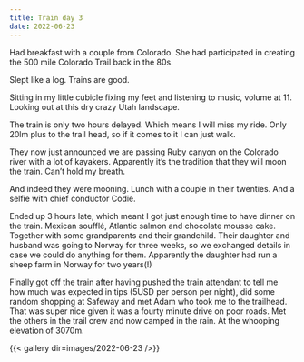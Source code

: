 ```yaml
---
title: Train day 3
date: 2022-06-23
---
```


Had breakfast with a couple from Colorado. She had participated in creating the 500 mile Colorado Trail back in the 80s. 

Slept like a log. Trains are good. 

Sitting in my little cubicle fixing my feet and listening to music, volume at 11. Looking out at this dry crazy Utah landscape. 

The train is only two hours delayed. Which means I will miss my ride. Only 20lm plus to the trail head, so if it comes to it I can just walk. 

They now just announced we are passing Ruby canyon on the Colorado river with a lot of kayakers. Apparently it’s the tradition that they will moon the train. Can’t hold my breath.

And indeed they were mooning. Lunch with a couple in their twenties. And a selfie with chief conductor Codie.

Ended up 3 hours late, which meant I got just enough time to have dinner on the train. Mexican soufflé, Atlantic salmon and chocolate mousse cake. Together with some grandparents and their grandchild. Their daughter and husband was going to Norway for three weeks, so we exchanged details in case we could do anything for them. Apparently the daughter had run a sheep farm in Norway for two years(!)

Finally got off the train after having pushed the train attendant to tell me how much was expected in tips (5USD per person per night), did some random shopping at Safeway and met Adam who took me to the trailhead. That was super nice given it was a fourty minute drive on poor roads. Met the others in the trail crew and now camped in the rain. At the whooping elevation of 3070m. 

{{< gallery dir=images/2022-06-23 />}}